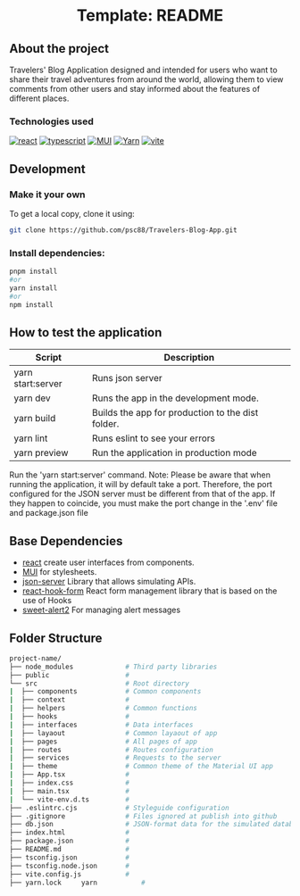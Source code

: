 <h1 align="center">Template: README</h1>

## About the project

Travelers' Blog Application designed and intended for users who want to share their travel adventures from around the world, allowing them to view comments from other users and stay informed about the features of different places.

### Technologies used
[![react][react]][react-url]
[![typescript][ts]][ts-url]
[![MUI][MUI]][mui-url]
[![Yarn][yarn]][yarn-url]
[![vite][vite]][vite-url]

## Development

### Make it your own
To get a local copy, clone it using:
```bash
git clone https://github.com/psc88/Travelers-Blog-App.git
```

### Install dependencies:

```bash
pnpm install
#or
yarn install
#or
npm install 
```

## How to test the application


| Script        | Description                                         |
| ------------- | --------------------------------------------------- |
| yarn start:server | Runs json server                       |
| yarn dev      | Runs the app in the development mode.               |
| yarn build    | Builds the app for production to the dist folder. |
| yarn lint     | Runs eslint to see your errors |
| yarn preview  | Run the application in production mode |

Run the 'yarn start:server' command. Note: Please be aware that when running the application, it will by default take a port. Therefore, the port configured for the JSON server must be different from that of the app. If they happen to coincide, you must make the port change in the '.env' file and package.json file
## Base Dependencies

- [react][react-url] create user interfaces from components.
- [MUI][mui-url] for stylesheets.
- [json-server][json-server-url] Library that allows simulating APIs.
- [react-hook-form][react-hook-form-url] React form management library that is based on the use of Hooks
- [sweet-alert2][sweet-url] For managing alert messages 
## Folder Structure

```bash
project-name/
├── node_modules             # Third party libraries
├── public                   # 
└── src                      # Root directory
|  ├── components            # Common components
|  ├── context               # 
|  ├── helpers               # Common functions
|  ├── hooks                 # 
|  ├── interfaces            # Data interfaces
|  ├── layaout               # Common layaout of app
|  ├── pages                 # All pages of app
|  ├── routes                # Routes configuration
|  ├── services              # Requests to the server
|  ├── theme                 # Common theme of the Material UI app
|  ├── App.tsx               # 
|  ├── index.css             # 
|  ├── main.tsx              # 
|  └── vite-env.d.ts         # 
├── .eslintrc.cjs            # Styleguide configuration
├── .gitignore               # Files ignored at publish into github
├── db.json                  # JSON-format data for the simulated database
├── index.html               # 
├── package.json             # 
├── README.md                # 
├── tsconfig.json            # 
├── tsconfig.node.json       # 
├── vite.config.js           # 
├── yarn.lock     yarn           # 
```

[nodejs-url]: https://nodejs.org/en
[react]: https://img.shields.io/badge/react-%2320232a.svg?style=for-the-badge&logo=react&logoColor=%2361DAFB
[react-url]: https://react.dev/
[yarn]:https://img.shields.io/badge/yarn-%232C8EBB.svg?style=for-the-badge&logo=yarn&logoColor=white
[MUI]: https://img.shields.io/badge/MUI-%230081CB.svg?style=for-the-badge&logo=mui&logoColor=white
[mui-url]: https://mui.com
[yarn-url]: https://yarnpkg.com
[ts]: https://img.shields.io/badge/typescript-%23007ACC.svg?style=for-the-badge&logo=typescript&logoColor=white
[ts-url]: https://img.shields.io/badge/typescript-%23007ACC.svg?style=for-the-badge&logo=typescript&logoColor=white
[vite]: https://img.shields.io/badge/vite-%23646CFF.svg?style=for-the-badge&logo=vite&logoColor=white
[vite-url]: https://vitejs.dev
[json-server-url]: https://www.npmjs.com/package/json-server
[react-hook-form-url]: https://react-hook-form.com
[sweet-url]: https://sweetalert2.github.io/#download

